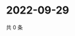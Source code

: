 # 2022-09-29

共 0 条

<!-- BEGIN WEIBO -->
<!-- 最后更新时间 Thu Sep 29 2022 21:51:12 GMT+0800 (China Standard Time) -->

<!-- END WEIBO -->
